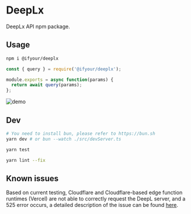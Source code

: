 # DeepLx

DeepLx API npm package.

## Usage

```bash
npm i @ifyour/deeplx
```

```js
const { query } = require('@ifyour/deeplx');

module.exports = async function(params) {
  return await query(params);
};
```

![demo](https://images.mingming.dev/file/2c28df4c563c697f3763d.png)

## Dev

```bash
# You need to install bun, please refer to https://bun.sh
yarn dev # or bun --watch ./src/devServer.ts

yarn test

yarn lint --fix
```

## Known issues

Based on current testing, Cloudflare and Cloudflare-based edge function runtimes (Vercel) are not able to correctly request the DeepL server, and a 525 error occurs, a detailed description of the issue can be found [here](https://github.com/cloudflare/workerd/issues/776).
